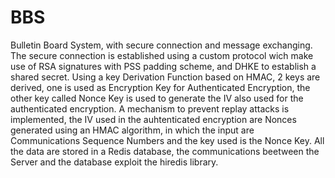 # BBS
Bulletin Board System, with secure connection and message exchanging.
The secure connection is established using a custom protocol wich make use of RSA signatures with PSS padding scheme, and DHKE to establish a shared secret. Using a key Derivation Function based on HMAC, 2 keys are derived, one is used as Encryption Key for Authenticated Encryption, the other key called Nonce Key is used to generate the IV also used for the authenticated encryption. A mechanism to prevent replay attacks is implemented, the IV used in the auhtenticated encryption are Nonces generated using an HMAC algorithm, in which the input are Communications Sequence Numbers and the key used is the Nonce Key.
All the data are stored in a Redis database, the communications beetween the Server and the database exploit the hiredis library.
